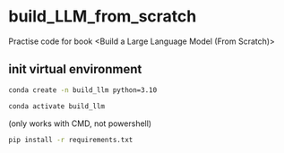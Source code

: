 # build_LLM_from_scratch
Practise code for book <Build a Large Language Model (From Scratch)>

## init virtual environment
```bash
conda create -n build_llm python=3.10
```

```bash
conda activate build_llm
```
(only works with CMD,   not powershell)

```bash
pip install -r requirements.txt
```
